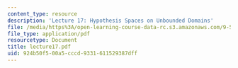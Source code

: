 ```yaml
---
content_type: resource
description: 'Lecture 17: Hypothesis Spaces on Unbounded Domains'
file: /media/https%3A/open-learning-course-data-rc.s3.amazonaws.com/9-520-statistical-learning-theory-and-applications-spring-2003/924b50f500a5cccd9331611529387dff_lecture17.pdf
file_type: application/pdf
resourcetype: Document
title: lecture17.pdf
uid: 924b50f5-00a5-cccd-9331-611529387dff
---
```

